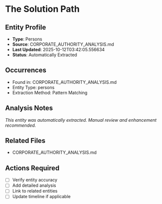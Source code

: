 # The Solution Path

## Entity Profile
- **Type**: Persons
- **Source**: CORPORATE_AUTHORITY_ANALYSIS.md
- **Last Updated**: 2025-10-12T03:42:05.556634
- **Status**: Automatically Extracted

## Occurrences
- Found in: CORPORATE_AUTHORITY_ANALYSIS.md
- Entity Type: persons
- Extraction Method: Pattern Matching

## Analysis Notes
*This entity was automatically extracted. Manual review and enhancement recommended.*

## Related Files
- CORPORATE_AUTHORITY_ANALYSIS.md

## Actions Required
- [ ] Verify entity accuracy
- [ ] Add detailed analysis
- [ ] Link to related entities
- [ ] Update timeline if applicable

